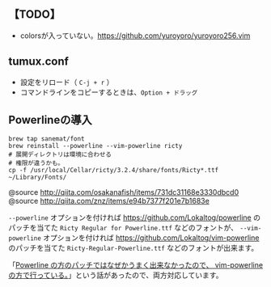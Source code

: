 ## 【TODO】
 -  colorsが入っていない。https://github.com/yuroyoro/yuroyoro256.vim
 
## tumux.conf
 - 設定をリロード（ `C-j + r` ）
 - コマンドラインをコピーするときは、`Option + ドラッグ`

## Powerlineの導入
```
brew tap sanemat/font
brew reinstall --powerline --vim-powerline ricty
# 展開ディレクトリは環境に合わせる
# 権限が違うかも。
cp -f /usr/local/Cellar/ricty/3.2.4/share/fonts/Ricty*.ttf ~/Library/Fonts/ 
```
@source http://qiita.com/osakanafish/items/731dc31168e3330dbcd0  
@source http://qiita.com/znz/items/e94b7377f201e7b1683e  

`--powerline` オプションを付ければ https://github.com/Lokaltog/powerline のパッチを当てた `Ricty Regular for Powerline.ttf` などのフォントが、 `--vim-powerline` オプションを付ければ https://github.com/Lokaltog/vim-powerline のパッチを当てた `Ricty-Regular-Powerline.ttf` などのフォントが出来ます。

「[Powerline の方のパッチではなぜかうまく出来なかったので、 vim-powerline の方で行っている。](http://yuyunko.bitbucket.org/blog/html/2013/09/14/ricty_powerline_install.html)」という話があったので、両方対応しています。
